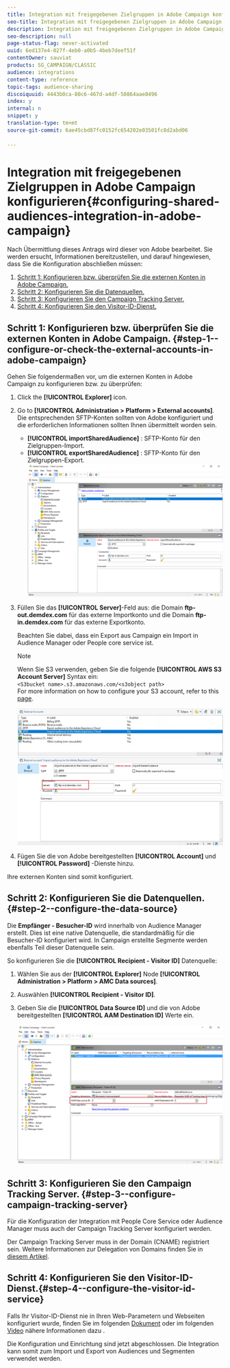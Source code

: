 ```yaml
---
title: Integration mit freigegebenen Zielgruppen in Adobe Campaign konfigurieren
seo-title: Integration mit freigegebenen Zielgruppen in Adobe Campaign konfigurieren
description: Integration mit freigegebenen Zielgruppen in Adobe Campaign konfigurieren
seo-description: null
page-status-flag: never-activated
uuid: 6ed137e4-027f-4eb0-a0b5-4beb7deef51f
contentOwner: sauviat
products: SG_CAMPAIGN/CLASSIC
audience: integrations
content-type: reference
topic-tags: audience-sharing
discoiquuid: 4443b0ca-80c6-467d-a4df-50864aae8496
index: y
internal: n
snippet: y
translation-type: tm+mt
source-git-commit: 6ae45cbd87fc0152fc654202e03501fc8d2abd06

---
```



# Integration mit freigegebenen Zielgruppen in Adobe Campaign konfigurieren{#configuring-shared-audiences-integration-in-adobe-campaign}

Nach Übermittlung dieses Antrags wird dieser von Adobe bearbeitet. Sie werden ersucht, Informationen bereitzustellen, und darauf hingewiesen, dass Sie die Konfiguration abschließen müssen:

1. [Schritt 1: Konfigurieren bzw. überprüfen Sie die externen Konten in Adobe Campaign.](#step-1--configure-or-check-the-external-accounts-in-adobe-campaign)
1. [Schritt 2: Konfigurieren Sie die Datenquellen.](#step-2--configure-the-data-source)
1. [Schritt 3: Konfigurieren Sie den Campaign Tracking Server.](#step-3--configure-campaign-tracking-server)
1. [Schritt 4: Konfigurieren Sie den Visitor-ID-Dienst.](#step-4--configure-the-visitor-id-service)

## Schritt 1: Konfigurieren bzw. überprüfen Sie die externen Konten in Adobe Campaign.   {#step-1--configure-or-check-the-external-accounts-in-adobe-campaign}

Gehen Sie folgendermaßen vor, um die externen Konten in Adobe Campaign zu konfigurieren bzw. zu überprüfen:

1. Click the **[!UICONTROL Explorer]** icon.
1. Go to **[!UICONTROL Administration > Platform > External accounts]**. Die entsprechenden SFTP-Konten sollten von Adobe konfiguriert und die erforderlichen Informationen sollten Ihnen übermittelt worden sein.

   * **[!UICONTROL importSharedAudience]** : SFTP-Konto für den Zielgruppen-Import.
   * **[!UICONTROL exportSharedAudience]** : SFTP-Konto für den Zielgruppen-Export.
   ![](assets/aam_config_1.png)

1. Füllen Sie das **[!UICONTROL Server]**-Feld aus: die Domain **ftp-out.demdex.com** für das externe Importkonto und die Domain **ftp-in.demdex.com** für das externe Exportkonto.

   Beachten Sie dabei, dass ein Export aus Campaign ein Import in Audience Manager oder People core service ist.

   >[!NOTE]
   >
   >Wenn Sie S3 verwenden, geben Sie die folgende **[!UICONTROL AWS S3 Account Server]** Syntax ein:\
   `<S3bucket name>.s3.amazonaws.com/<s3object path>`\
   For more information on how to configure your S3 account, refer to this [page](../../platform/using/external-accounts.md#amazon-simple-storage-service--s3--external-account).

   ![](assets/aam_config_2.png)

1. Fügen Sie die von Adobe bereitgestellten **[!UICONTROL Account]** und **[!UICONTROL Password]** -Dienste hinzu.

Ihre externen Konten sind somit konfiguriert.

## Schritt 2: Konfigurieren Sie die Datenquellen.{#step-2--configure-the-data-source}

Die **Empfänger - Besucher-ID** wird innerhalb von Audience Manager erstellt. Dies ist eine native Datenquelle, die standardmäßig für die Besucher-ID konfiguriert wird. In Campaign erstellte Segmente werden ebenfalls Teil dieser Datenquelle sein.

So konfigurieren Sie die **[!UICONTROL Recipient - Visitor ID]** Datenquelle:

1. Wählen Sie aus der **[!UICONTROL Explorer]** Node **[!UICONTROL Administration > Platform > AMC Data sources]**.
1. Auswählen **[!UICONTROL Recipient - Visitor ID]**.
1. Geben Sie die **[!UICONTROL Data Source ID]** und die von Adobe bereitgestellten **[!UICONTROL AAM Destination ID]** Werte ein.

   ![](assets/aam_config_3.png)

## Schritt 3: Konfigurieren Sie den Campaign Tracking Server.   {#step-3--configure-campaign-tracking-server}

Für die Konfiguration der Integration mit People Core Service oder Audience Manager muss auch der Campaign Tracking Server konfiguriert werden.

Der Campaign Tracking Server muss in der Domain (CNAME) registriert sein. Weitere Informationen zur Delegation von Domains finden Sie in [diesem Artikel](https://helpx.adobe.com/campaign/kb/domain-name-delegation.html).

## Schritt 4: Konfigurieren Sie den Visitor-ID-Dienst.{#step-4--configure-the-visitor-id-service}

Falls Ihr Visitor-ID-Dienst nie in Ihren Web-Parametern und Webseiten konfiguriert wurde, finden Sie im folgenden [Dokument](https://marketing.adobe.com/resources/help/en_US/mcvid/mcvid-setup-aam-analytics.html) oder im folgenden [Video](https://helpx.adobe.com/marketing-cloud/how-to/email-marketing.html#step-two) nähere Informationen dazu .

Die Konfiguration und Einrichtung sind jetzt abgeschlossen. Die Integration kann somit zum Import und Export von Audiences und Segmenten verwendet werden.

